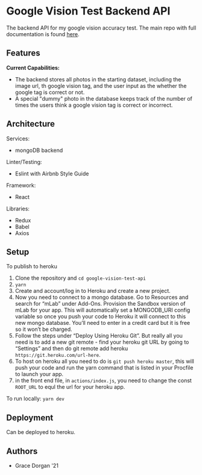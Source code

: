 # Google Vision Test Backend API

The backend API for my google vision accuracy test. The main repo with full documentation is found [here](https://github.com/gracedorgan/google-vision-test).

## Features

**Current Capabilities:**
* The backend stores all photos in the starting dataset, including the image url, th google vision tag, and the user input as the whether the google tag is correct or not.
* A special "dummy" photo in the database keeps track of the number of times the users think a google vision tag is correct or incorrect.

## Architecture
Services:
* mongoDB backend

Linter/Testing:
* Eslint with Airbnb Style Guide

Framework:
* React

Libraries:
* Redux
* Babel
* Axios

## Setup

To publish to heroku 
1. Clone the repository and `cd google-vision-test-api`
2. `yarn`
3. Create and account/log in to Heroku and create a new project.
4. Now you need to connect to a mongo database. Go to Resources and search for “mLab” under Add-Ons. Provision the Sandbox version of mLab for your app. This will automatically set a MONGODB_URI config variable so once you push your code to Heroku it will connect to this new mongo database. You’ll need to enter in a credit card but it is free so it won’t be charged.
5. Follow the steps under “Deploy Using Heroku Git”. But really all you need is to add a new git remote - find your heroku git URL by going to “Settings” and then do git remote add heroku `https://git.heroku.com/url-here`.
6. To host on heroku all you need to do is `git push heroku master`, this will push your code and run the yarn command that is listed in your Procfile to launch your app.
7. in the front end file, in `actions/index.js`, you need to change the const `ROOT_URL` to equl the url for your heroku app.

To run locally:
`yarn dev`

## Deployment

Can be deployed to heroku.

## Authors
* Grace Dorgan '21
